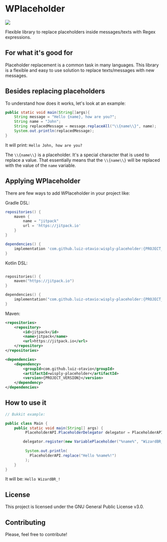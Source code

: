 # WPlaceholder
[![](https://jitpack.io/v/luiz-otavio/wisply-placeholder.svg)](https://jitpack.io/#luiz-otavio/wisply-placeholder)

Flexible library to replace placeholders inside messages/texts with Regex expressions.

## For what it's good for
Placeholder replacement is a common task in many languages. This library is a flexible and easy to use solution to replace texts/messages with new messages.

## Besides replacing placeholders
To understand how does it works, let's look at an example:
```java
public static void main(String[]args){
    String message = "Hello {name}, how are you?";
    String name = "John";
    String replacedMessage = message.replaceAll("\\{name\\}", name);
    System.out.println(replacedMessage);
}
```

It will print: `Hello John, how are you?`

The `\\{name\\}` is a placeholder. It's a special character that is used to replace a value.
That essentially means that the `\\{name\\}` will be replaced with the value of the `name` variable.

## Applying WPlaceholder
There are few ways to add WPlaceholder in your project like:

Gradle DSL:
```groovy
repositories() {
    maven {
        name = "jitpack"
        url = 'https://jitpack.io'
    }
}   

dependencies() {
    implementation 'com.github.luiz-otavio:wisply-placeholder:{PROJECT_VERSION}'
}
```

Kotlin DSL:
```kotlin

repositories() {
    maven("https://jitpack.io")
}

dependencies() {
    implementation("com.github.luiz-otavio:wisply-placeholder:{PROJECT_VERSION}")
}
```

Maven:
```xml
<repositories>
    <repository>
        <id>jitpack</id>
        <name>jitpack</name>
        <url>https://jitpack.io</url>
    </repository>
</repositories>

<dependencies>
    <dependency>
        <groupId>com.github.luiz-otavio</groupId>
        <artifactId>wisply-placeholder</artifactId>
        <version>{PROJECT_VERSION}</version>
    </dependency>
</dependencies>
```

## How to use it
```java
// Bukkit example:

public class Main {
    public static void main(String[] args) {
         PlaceholderAPI.PlaceholderDelegator delegator = PlaceholderAPI.createDelegator('%');

        delegator.register(new VariablePlaceholder("%name%", "WizardBR_"));
         
         System.out.println(
           PlaceholderAPI.replace("Hello %name%!")
         );
    }
}
```
It will be: `Hello WizardBR_!`

## License
This project is licensed under the GNU General Public License v3.0.

## Contributing
Please, feel free to contribute!